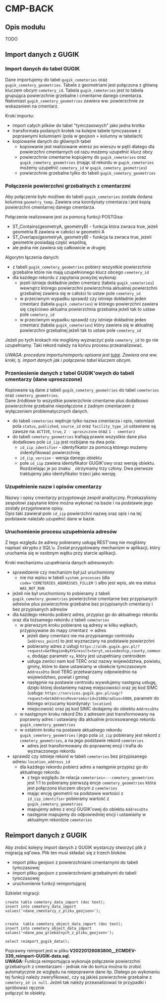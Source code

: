 # CMP-BACK

## Opis modułu
TODO

## Import danych z GUGIK

### Import danych do tabel GUGIK

Dane importujemy do tabel `gugik_cemeteries` oraz `gugik_cemetery_geometries`.
Tabele z geometriami jest połączona z główną kluczem obcym `cemetery_id`.
Tabela `gugik_cemeteries` jest to tabela grupująca powierzchnie grzebalne i cmentarne danego cmentarza.
Natomiast `gugik_cemetery_geometries` zawiera ww. powierzchnie ze wskazaniem na cmentarz.

Kroki importu:
* import całych plików do tabel "tymczasowych" jako jedna krotka
* transformata podanych krotek na kolejne tabele tymczasowe z poprawnymi kolumnami (pola w geojson = kolumny w tabelach)
* kopiowanie danych do głównych tabel
  * kopiowanie jest realizowane wiersz po wierszu w pętli dlatego dla powierzchni cmentarnych od razu możemy uzupełnić klucz obcy
  * powierzchnie cmentarne kopiujemy do `gugik_cemeteries` oraz `gugik_cemetery_geometries` (mając id rekordu w `gugik_cemeteries` 
możemy uzupełnić `cemetery_id` w `gugik_cemetery_geometries`)
  * powierzchnie grzebalne tylko do tabeli `gugik_cemetery_geometries`
 
### Połączenie powierzchni grzebalnych z cmentarzmi 

Aby połączenie było możliwe do tabeli `gugik_cemeteries` została dodana kolumna `geometry_temp`. Zawiera ona koordynaty 
cmentarza i jest kopią powierzchni cmentarnej danego cmentarza.

Połączenie realizowane jest za pomocą funkcji POSTGisa:
* ST_Contains(geometryA, geometryB) - funkcja która zwraca true, jeżeli geometria B zawiera w całości w geometrii A
* ST_Overlaps(geometryA, geometryB) - funkcja ta zwraca true, jeżeli geometrie posiadają część wspólną, 
* ale jedna nie zawiera się całkowicie w drugiej

Algorytm łączenia danych:
* z tabeli `gugik_cemetery_geometries` pobierz wszystkie powierzchnie grzebalne które nie mają uzupełnionego klucz obcego `cemetery_id`
* dla każdego rekordu z zapytania powyżej wykonaj:
  * jezeli istnieje dokładnie jeden cmentarz (tabela `gugik_cemeteries`) wewnątrz którego powierzchni powierzchnia aktualnej 
powierzchni grzebalnej zawiera się w całości to ustaw pole `cemetery_id`
  * w przeciwnym wypadku sprawdź czy istnieje dokładnie jeden cmentarz (tabela `gugik_cemeteries`)  w którego powierzchni 
zawiera się częściowo aktualna powierzchnia grzebalna jeżeli tak to ustaw pole `cemetery_id`
  * w przeciwnym wypadku sprawdź czy istnieje dokładnie jeden cmentarz (tabela `gugik_cemeteries`) który zawiera się 
w aktualnej powierzchni grzebalnej jeżeli tak to ustaw pole `cemetery_id`

Jeżeli po tych krokach nie mogliśmy wyznaczyć pola `cemetery_id` to go nie uzupełniamy. Taki rekord należy na końcu 
procesu przeanalizować.

*UWAGA: procedura importu/reimportu opisana jest [tutaj](#cmp-back). Zawiera ona ww. kroki, tj. 
import danych jak i połączenie tabel kluczem obcym.*

### Przeniesienie danych z tabel GUGIK'owych do tabeli cmentarzy (dane uproszczone)

Kopiowane są dane z tabeli `gugik_cemetery_geometries` do tabel `cemeteries` oraz `cemetery_geometries`.  
Dane źródłowe to wszystkie powierzchnie cmentarne plus dodatkowo powierzchnie grzebalne niepołączone z żadnym cmentarzem
z wyłączeniem problematycznych danych.
* do tabeli `cemeteries` wędruje tylko nazwa cmentarza i opis, natomiast pola `status`, `published`, `source_id` oraz `facility_type_id`
ustawiane są zawsze na: `ACTIVE`, `true`, `2 - uproszczone` oraz `1 - cmentarz`
* do tabeli `cemetery_geometries` trafiają prawie wszystkie dane plus dodatkowo pole `id_iip` jest rozbijane na dwa pola:
  * `id_iip_identifier` - identyfikator za pomocą którego możemy zidentyfikować powierzchnię
  * `id_iip_version` - wersja danego obiektu
  * pole `id_iip` zawiera identyfikator GUGIK'owy oraz wersję obiektu. Rozdzielając je po znaku `_` otrzymamy trzy człony. 
Dwa pierwsze traktujemy jako identyfikator trzeci jako wersję.

### Uzupełnienie nazw i opisów cmentarzy

Nazwy i opisy cmentarzy przygotowuje zespół analityczny. Przekazaliśmy zespołowi zapytanie które można wykonać na bazie
i na podstawie jego zostały przygotowane opisy.  
Opis taki zawierał pole `id_iip` powierzchni nazwę oraz opis i na tej podstawie należało uzupełnić dane w bazie. 

### Uruchomienie procesu uzupełnienia adresów

Z tego względu że adresy pobieramy usługą REST'ową nie mogliśmy napisać skryptu z SQL'u. Został przygotowany mechanizm 
w aplikacji, który uruchamia się w osobnym wątku przy starcie aplikacji.

Kroki mechanizmu uzupełniania danych adresowych:
* sprawdzenie czy mechanizm był już  uruchomiony
  * nie ma wpisu w tabeli `system_processes` (dla `code='CEMETERIES_ADDRESSES_FILLER'`) albo jest wpis, ale ma status `WAS_NOT_RUN`
* jeżeli nie był uruchomiony to pobieramy z tabeli `gugik_cemetery_geometries` powierzchnie cmentarne bez przypisanych adresów
plus powierzchnie grzebalne bez przypisanych cmentarzy i bez przypisanych adresów
* dla każdego rekordu pobierz adres, przypisz go do aktualnego rekordu oraz dla tożsamego rekordu z tabeli `cemeteries`
  * w pierwszym kroku pobierane są adresy w kilku wątkach, przypisywane do mapy cmentarz -> adres
    * jeżeli dany cmentarz nie ma przypisanego centroidu (`address_point`) to jest wyznaczany na podstawie powierzchni
    * pobieramy adres z usługi `https://uldk.gugik.gov.pl/?request=GetRegionByXY&result=teryt,voivodeship,county,commune`, 
dodając parametr `xy`, który jest uzupełniany centroidem
    * usługa zwróci nam kod TERC oraz nazwy województwa, powiatu, gminy, które to dane ustawiamy w obiekcie tymczasowym 
`AddressDto` (kod TERC przetwarzamy odpowiednio na województwo, powiat i gminę)
    * następnie na postawie centroidu wywołujemy następną usługę, dzięki której dostaniemy nazwę miejscowości oraz jej kod SIMC
(usługa: `https://services.gugik.gov.pl/uug/?request=GetAddressReverse&srid=2180&radius=5000`, parametr do którego wrzucamy
koordynaty: `location`)
    * miejscowość oraz jej kod SIMC dodajemy do obiektu `AddressDto`
  * w następnym  kroku rekord Dto z adresem jest transformowany na poprawny adres i ustawiany dla aktualnie procesowanego
rekordu  `gugik_cemetery_geometries`
  * w ostatnim kroku na postawie aktualnego rekordu `gugik_cemetery_geometries` i jego pola `id_iip` pobierany jest rekord z
`cemetery_geometries`, a na jego podstawie rekord `cemeteries`
    * adres jest transformowany do poprawnej encji i trafia do wyznaczonego rekordu 
* sprawdź czy istnieje rekord w tabeli `cemeteries` bez przypisanego adresu `location_address_id`
  * dla każdego rekordu  pobierz adres a następnie przypisz go do aktualnego rekordu
    * z tego względu że relacja `cemeteries<---cemetery_geometries` jest 1:1 to pobieramy pierwszą encje `cemetery_geometries`
która jest połączona kluczem obcym z `cemeteries` 
    * mając encję geometrii na podstawie wartości z `id_iip_identifier` pobieramy wartość z `gugik_cemetery_geometries`
    * mapujemy adres z encji GUGIK'owej do obiektu `AddressDto`
    * następnie mapujemy do odpowiedniej encji i ustawiamy w aktualnym rekordzie `cemeteries`

## Reimport danych z GUGIK

Aby zrobić kolejny import danych z GUGIK wystarczy stworzyć plik z migracją sql'owa.
Plik ten musi składać się z trzech bloków.
* import pliku geojson z powierzchniami cmentarnymi do tabeli tymczasowej
* import pliku geojson z powierzchniami grzebalnymi do tabeli tymczasowej
* uruchomienie funkcji reimportującej

Szkielet migracji:
```roomsql
create table cemetery_data_import (doc text);
insert into cemetery_data_import values('<dane_cmentarzy_z_pliku_geojson>');


create  table cemetery_object_data_import (doc text);
insert into cemetery_object_data_import values('<dane_pow_grzebalnych_z_pliku_geojson>');

select reimport_gugik_data();
```
Poprawny reimport jest w pliku **V20220126083800__ECMDEV-339_reimport-GUGIK-data.sql**.
<br/>
**UWAGA:** Funkcja reimportująca wykonuje połączenie powierzchni grzebalnych z cmentarzami - jednak nie do końca można 
to zrobić automatycznie ze względu na niepoprawne dane itp. Dlatego po wykonaniu tej funkcji należy zweryfikować, czy są
jakieś powierzchnie grzebalne z `cemetery_id is null`. Jeżeli tak należy przeanalizować te przypadki i spróbować ręcznie  
połączyć te obiekty.

